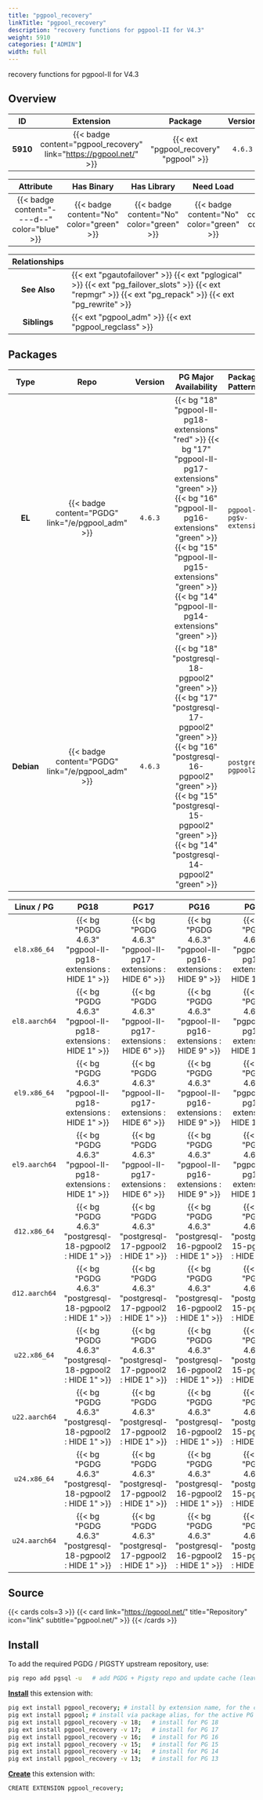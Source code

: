 ```yaml
---
title: "pgpool_recovery"
linkTitle: "pgpool_recovery"
description: "recovery functions for pgpool-II for V4.3"
weight: 5910
categories: ["ADMIN"]
width: full
---
```


recovery functions for pgpool-II for V4.3


## Overview

|    ID    | Extension |  Package   | Version |        Category        |           License            |       Language       |
|:--------:|:---------:|:----------:|:-------:|:----------------------:|:----------------------------:|:--------------------:|
| **5910** | {{< badge content="pgpool_recovery" link="https://pgpool.net/" >}} | {{< ext "pgpool_recovery" "pgpool" >}} | `4.6.3` | {{< category "ADMIN" >}} | {{< license "PostgreSQL" >}} | {{< language "C" >}} |


|  Attribute | Has Binary | Has Library | Need Load | Has DDL | Relocatable | Trusted |
|:----------:|:----------:|:-----------:|:---------:|:-------:|:-----------:|:-------:|
| {{< badge content="----d--" color="blue" >}} | {{< badge content="No" color="green" >}} | {{< badge content="No" color="green" >}} | {{< badge content="No" color="green" >}} | {{< badge content="Yes" color="green" >}} | {{< badge content="no" color="red" >}} | {{< badge content="no" color="red" >}} |


| **Relationships** |   |
|:-----------------:|:----|
|   **See Also**    | {{< ext "pgautofailover" >}} {{< ext "pglogical" >}} {{< ext "pg_failover_slots" >}} {{< ext "repmgr" >}} {{< ext "pg_repack" >}} {{< ext "pg_rewrite" >}} |
|    **Siblings**   | {{< ext "pgpool_adm" >}} {{< ext "pgpool_regclass" >}} |


## Packages

| Type | Repo | Version | PG Major Availability | Package Pattern | Dependencies |
|:----:|:----:|:-------:|:---------------------:|:----------------|:------------:|
| **EL** | {{< badge content="PGDG" link="/e/pgpool_adm" >}} | `4.6.3` | {{< bg "18" "pgpool-II-pg18-extensions" "red" >}} {{< bg "17" "pgpool-II-pg17-extensions" "green" >}} {{< bg "16" "pgpool-II-pg16-extensions" "green" >}} {{< bg "15" "pgpool-II-pg15-extensions" "green" >}} {{< bg "14" "pgpool-II-pg14-extensions" "green" >}} | `pgpool-II-pg$v-extensions` | - |
| **Debian** | {{< badge content="PGDG" link="/e/pgpool_adm" >}} | `4.6.3` | {{< bg "18" "postgresql-18-pgpool2" "green" >}} {{< bg "17" "postgresql-17-pgpool2" "green" >}} {{< bg "16" "postgresql-16-pgpool2" "green" >}} {{< bg "15" "postgresql-15-pgpool2" "green" >}} {{< bg "14" "postgresql-14-pgpool2" "green" >}} | `postgresql-$v-pgpool2` | - |


| **Linux** / **PG** |                  **PG18**                   |                  **PG17**                   |                  **PG16**                   |                  **PG15**                   |                  **PG14**                   |
|:------------------:|:-------------------------------------------:|:-------------------------------------------:|:-------------------------------------------:|:-------------------------------------------:|:-------------------------------------------:|
|    `el8.x86_64`    |  {{< bg "PGDG 4.6.3" "pgpool-II-pg18-extensions : HIDE 1" >}}   |  {{< bg "PGDG 4.6.3" "pgpool-II-pg17-extensions : HIDE 6" >}}   |  {{< bg "PGDG 4.6.3" "pgpool-II-pg16-extensions : HIDE 9" >}}   |  {{< bg "PGDG 4.6.3" "pgpool-II-pg15-extensions : HIDE 12" >}}   |  {{< bg "PGDG 4.6.3" "pgpool-II-pg14-extensions : HIDE 15" >}}   |
|    `el8.aarch64`    |  {{< bg "PGDG 4.6.3" "pgpool-II-pg18-extensions : HIDE 1" >}}   |  {{< bg "PGDG 4.6.3" "pgpool-II-pg17-extensions : HIDE 6" >}}   |  {{< bg "PGDG 4.6.3" "pgpool-II-pg16-extensions : HIDE 9" >}}   |  {{< bg "PGDG 4.6.3" "pgpool-II-pg15-extensions : HIDE 11" >}}   |  {{< bg "PGDG 4.6.3" "pgpool-II-pg14-extensions : HIDE 11" >}}   |
|    `el9.x86_64`    |  {{< bg "PGDG 4.6.3" "pgpool-II-pg18-extensions : HIDE 1" >}}   |  {{< bg "PGDG 4.6.3" "pgpool-II-pg17-extensions : HIDE 6" >}}   |  {{< bg "PGDG 4.6.3" "pgpool-II-pg16-extensions : HIDE 9" >}}   |  {{< bg "PGDG 4.6.3" "pgpool-II-pg15-extensions : HIDE 12" >}}   |  {{< bg "PGDG 4.6.3" "pgpool-II-pg14-extensions : HIDE 14" >}}   |
|    `el9.aarch64`    |  {{< bg "PGDG 4.6.3" "pgpool-II-pg18-extensions : HIDE 1" >}}   |  {{< bg "PGDG 4.6.3" "pgpool-II-pg17-extensions : HIDE 6" >}}   |  {{< bg "PGDG 4.6.3" "pgpool-II-pg16-extensions : HIDE 9" >}}   |  {{< bg "PGDG 4.6.3" "pgpool-II-pg15-extensions : HIDE 12" >}}   |  {{< bg "PGDG 4.6.3" "pgpool-II-pg14-extensions : HIDE 12" >}}   |
|    `d12.x86_64`    |  {{< bg "PGDG 4.6.3" "postgresql-18-pgpool2 : HIDE 1" >}}   |  {{< bg "PGDG 4.6.3" "postgresql-17-pgpool2 : HIDE 1" >}}   |  {{< bg "PGDG 4.6.3" "postgresql-16-pgpool2 : HIDE 1" >}}   |  {{< bg "PGDG 4.6.3" "postgresql-15-pgpool2 : HIDE 1" >}}   |  {{< bg "PGDG 4.6.3" "postgresql-14-pgpool2 : HIDE 1" >}}   |
|    `d12.aarch64`    |  {{< bg "PGDG 4.6.3" "postgresql-18-pgpool2 : HIDE 1" >}}   |  {{< bg "PGDG 4.6.3" "postgresql-17-pgpool2 : HIDE 1" >}}   |  {{< bg "PGDG 4.6.3" "postgresql-16-pgpool2 : HIDE 1" >}}   |  {{< bg "PGDG 4.6.3" "postgresql-15-pgpool2 : HIDE 1" >}}   |  {{< bg "PGDG 4.6.3" "postgresql-14-pgpool2 : HIDE 1" >}}   |
|    `u22.x86_64`    |  {{< bg "PGDG 4.6.3" "postgresql-18-pgpool2 : HIDE 1" >}}   |  {{< bg "PGDG 4.6.3" "postgresql-17-pgpool2 : HIDE 1" >}}   |  {{< bg "PGDG 4.6.3" "postgresql-16-pgpool2 : HIDE 1" >}}   |  {{< bg "PGDG 4.6.3" "postgresql-15-pgpool2 : HIDE 1" >}}   |  {{< bg "PGDG 4.6.3" "postgresql-14-pgpool2 : HIDE 1" >}}   |
|    `u22.aarch64`    |  {{< bg "PGDG 4.6.3" "postgresql-18-pgpool2 : HIDE 1" >}}   |  {{< bg "PGDG 4.6.3" "postgresql-17-pgpool2 : HIDE 1" >}}   |  {{< bg "PGDG 4.6.3" "postgresql-16-pgpool2 : HIDE 1" >}}   |  {{< bg "PGDG 4.6.3" "postgresql-15-pgpool2 : HIDE 1" >}}   |  {{< bg "PGDG 4.6.3" "postgresql-14-pgpool2 : HIDE 1" >}}   |
|    `u24.x86_64`    |  {{< bg "PGDG 4.6.3" "postgresql-18-pgpool2 : HIDE 1" >}}   |  {{< bg "PGDG 4.6.3" "postgresql-17-pgpool2 : HIDE 1" >}}   |  {{< bg "PGDG 4.6.3" "postgresql-16-pgpool2 : HIDE 1" >}}   |  {{< bg "PGDG 4.6.3" "postgresql-15-pgpool2 : HIDE 1" >}}   |  {{< bg "PGDG 4.6.3" "postgresql-14-pgpool2 : HIDE 1" >}}   |
|    `u24.aarch64`    |  {{< bg "PGDG 4.6.3" "postgresql-18-pgpool2 : HIDE 1" >}}   |  {{< bg "PGDG 4.6.3" "postgresql-17-pgpool2 : HIDE 1" >}}   |  {{< bg "PGDG 4.6.3" "postgresql-16-pgpool2 : HIDE 1" >}}   |  {{< bg "PGDG 4.6.3" "postgresql-15-pgpool2 : HIDE 1" >}}   |  {{< bg "PGDG 4.6.3" "postgresql-14-pgpool2 : HIDE 1" >}}   |


## Source

{{< cards cols=3 >}}
{{< card link="https://pgpool.net/" title="Repository" icon="link" subtitle="pgpool.net/" >}}
{{< /cards >}}


## Install

To add the required PGDG / PIGSTY upstream repository, use:

```bash
pig repo add pgsql -u   # add PGDG + Pigsty repo and update cache (leave existing repos)
```

[**Install**](https://ext.pgsty.com/usage/install) this extension with:

```bash
pig ext install pgpool_recovery; # install by extension name, for the current active PG version
pig ext install pgpool; # install via package alias, for the active PG version
pig ext install pgpool_recovery -v 18;   # install for PG 18
pig ext install pgpool_recovery -v 17;   # install for PG 17
pig ext install pgpool_recovery -v 16;   # install for PG 16
pig ext install pgpool_recovery -v 15;   # install for PG 15
pig ext install pgpool_recovery -v 14;   # install for PG 14
pig ext install pgpool_recovery -v 13;   # install for PG 13

```

[**Create**](https://ext.pgsty.com/usage/create) this extension with:

```bash
CREATE EXTENSION pgpool_recovery;
```

